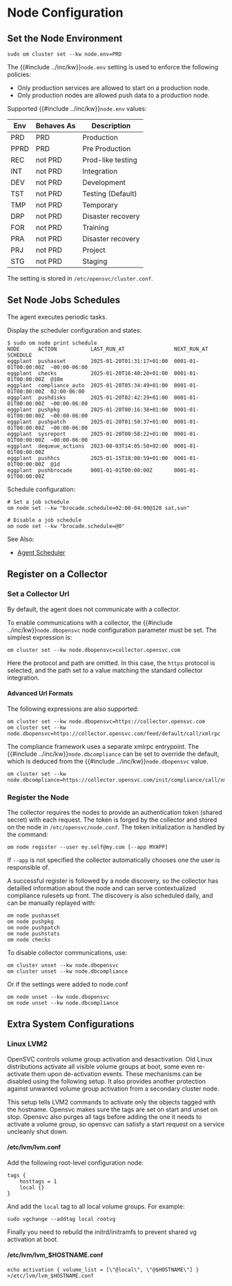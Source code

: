 # Node Configuration

## Set the Node Environment

	sudo om cluster set --kw node.env=PRD

The {{#include ../inc/kw}}`node.env` setting is used to enforce the following policies:

* Only production services are allowed to start on a production node.
* Only production nodes are allowed push data to a production node.

Supported {{#include ../inc/kw}}`node.env` values:

Env      | Behaves As | Description
---------|------------|---------------------
PRD      | PRD        | Production
PPRD     | PRD        | Pre Production
REC      | not PRD    | Prod-like testing
INT      | not PRD    | Integration
DEV      | not PRD    | Development
TST      | not PRD    | Testing (Default)
TMP      | not PRD    | Temporary
DRP      | not PRD    | Disaster recovery
FOR      | not PRD    | Training
PRA      | not PRD    | Disaster recovery
PRJ      | not PRD    | Project
STG      | not PRD    | Staging

The setting is stored in `/etc/opensvc/cluster.conf`.

## Set Node Jobs Schedules

The agent executes periodic tasks.

Display the scheduler configuration and states:

    $ sudo om node print schedule 
    NODE      ACTION           LAST_RUN_AT                NEXT_RUN_AT           SCHEDULE      
    eggplant  pushasset        2025-01-20T01:31:17+01:00  0001-01-01T00:00:00Z  ~00:00-06:00  
    eggplant  checks           2025-01-20T16:40:20+01:00  0001-01-01T00:00:00Z  @10m          
    eggplant  compliance_auto  2025-01-20T05:34:49+01:00  0001-01-01T00:00:00Z  02:00-06:00   
    eggplant  pushdisks        2025-01-20T02:42:29+01:00  0001-01-01T00:00:00Z  ~00:00-06:00  
    eggplant  pushpkg          2025-01-20T00:16:38+01:00  0001-01-01T00:00:00Z  ~00:00-06:00  
    eggplant  pushpatch        2025-01-20T01:50:37+01:00  0001-01-01T00:00:00Z  ~00:00-06:00  
    eggplant  sysreport        2025-01-20T00:58:22+01:00  0001-01-01T00:00:00Z  ~00:00-06:00  
    eggplant  dequeue_actions  2023-08-03T14:05:50+02:00  0001-01-01T00:00:00Z                
    eggplant  pushhcs          2025-01-15T18:00:59+01:00  0001-01-01T00:00:00Z  @1d           
    eggplant  pushbrocade      0001-01-01T00:00:00Z       0001-01-01T00:00:00Z                

Schedule configuration:

    # Set a job schedule
	om node set --kw "brocade.schedule=02:00-04:00@120 sat,sun"

    # Disable a job schedule
	om node set --kw "brocade.schedule=@0"

<div class="warning">

See Also:
* [Agent Scheduler](internals.daemon.scheduler.md)

</div>

## Register on a Collector

### Set a Collector Url

By default, the agent does not communicate with a collector.

To enable communications with a collector, the {{#include ../inc/kw}}`node.dbopensvc` node configuration parameter must be set. The simplest expression is:

	om cluster set --kw node.dbopensvc=collector.opensvc.com

Here the protocol and path are omitted. In this case, the ``https`` protocol is selected, and the path set to a value matching the standard collector integration.

#### Advanced Url Formats

The following expressions are also supported:

	om cluster set --kw node.dbopensvc=https://collector.opensvc.com
	om cluster set --kw node.dbopensvc=https://collector.opensvc.com/feed/default/call/xmlrpc

The compliance framework uses a separate xmlrpc entrypoint. The {{#include ../inc/kw}}`node.dbcompliance` can be set to override the default, which is deduced from the {{#include ../inc/kw}}`node.dbopensvc` value.

	om cluster set --kw node.dbcompliance=https://collector.opensvc.com/init/compliance/call/xmlrpc

### Register the Node

The collector requires the nodes to provide an authentication token (shared secret) with each request. The token is forged by the collector and stored on the node in `/etc/opensvc/node.conf`. The token initialization is handled by the command:

	om node register --user my.self@my.com [--app MYAPP]

If ``--app`` is not specified the collector automatically chooses one the user is responsible of.

A successful register is followed by a node discovery, so the collector has detailled information about the node and can serve contextualized compliance rulesets up front. The discovery is also scheduled daily, and can be manually replayed with:

	om node pushasset
	om node pushpkg
	om node pushpatch
	om node pushstats
	om node checks


To disable collector communications, use:

	om cluster unset --kw node.dbopensvc
	om cluster unset --kw node.dbcompliance

Or if the settings were added to node.conf

	om node unset --kw node.dbopensvc
	om node unset --kw node.dbcompliance

## Extra System Configurations

### Linux LVM2

OpenSVC controls volume group activation and desactivation. Old Linux distributions activate all visible volume groups at boot, some even re-activate them upon de-activation events. These mechanisms can be disabled using the following setup. It also provides another protection against unwanted volume group activation from a secondary cluster node.

This setup tells LVM2 commands to activate only the objects tagged with the hostname. Opensvc makes sure the tags are set on start and unset on stop. Opensvc also purges all tags before adding the one it needs to activate a volume group, so opensvc can satisfy a start request on a service uncleanly shut down.

#### /etc/lvm/lvm.conf

Add the following root-level configuration node:

	tags {
	    hosttags = 1
	    local {}
	}

And add the ``local`` tag to all local volume groups. For example:

	sudo vgchange --addtag local rootvg

Finally you need to rebuild the initrd/initramfs to prevent shared vg activation at boot.

#### /etc/lvm/lvm_$HOSTNAME.conf

	echo activation { volume_list = [\"@local\", \"@$HOSTNAME\"] } >/etc/lvm/lvm_$HOSTNAME.conf


